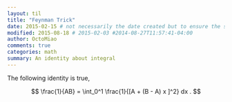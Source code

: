 ```yaml
---
layout: til
title: "Feynman Trick"
date: 2015-02-15 # not necessarily the date created but to ensure the sorting of posts
modified: 2015-08-18 # 2015-02-03 #2014-08-27T11:57:41-04:00
author: OctoMiao
comments: true
categories: math
summary: An identity about integral
---
```


The following identity is true,

$$
\frac{1}{AB} = \int_0^1 \frac{1}{[A + (B - A) x ]^2} dx .
$$
